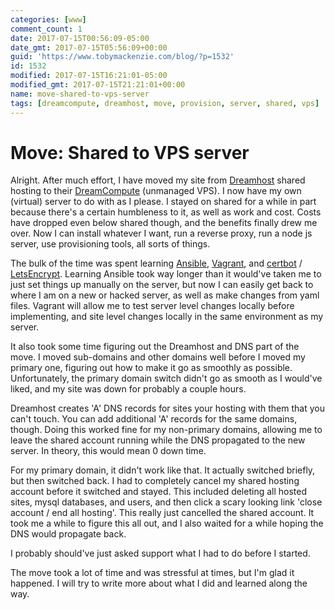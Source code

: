 ```yaml
---
categories: [www]
comment_count: 1
date: 2017-07-15T00:56:09-05:00
date_gmt: 2017-07-15T05:56:09+00:00
guid: 'https://www.tobymackenzie.com/blog/?p=1532'
id: 1532
modified: 2017-07-15T16:21:01-05:00
modified_gmt: 2017-07-15T21:21:01+00:00
name: move-shared-to-vps-server
tags: [dreamcompute, dreamhost, move, provision, server, shared, vps]
---
```


Move: Shared to VPS server
==========================

Alright.  After much effort, I have moved my site from [Dreamhost](https://www.dreamhost.com/r.cgi?568062) shared hosting to their [DreamCompute](https://www.dreamhost.com/cloud/computing/) (unmanaged VPS).  I now have my own (virtual) server to do with as I please.<!--more-->  I stayed on shared for a while in part because there's a certain humbleness to it, as well as work and cost.  Costs have dropped even below shared though, and the benefits finally drew me over.  Now I can install whatever I want, run a reverse proxy, run a node js server, use provisioning tools, all sorts of things.

The bulk of the time was spent learning [Ansible](https://www.ansible.com/), [Vagrant](https://vagrantup.com/), and [certbot](https://certbot.eff.org/) / [LetsEncrypt](https://letsencrypt.org/).  Learning Ansible took way longer than it would've taken me to just set things up manually on the server, but now I can easily get back to where I am on a new or hacked server, as well as make changes from yaml files.  Vagrant will allow me to test server level changes locally before implementing, and site level changes locally in the same environment as my server.

It also took some time figuring out the Dreamhost and DNS part of the move.  I moved sub-domains and other domains well before I moved my primary one, figuring out how to make it go as smoothly as possible.  Unfortunately, the primary domain switch didn't go as smooth as I would've liked, and my site was down for probably a couple hours.

Dreamhost creates 'A' DNS records for sites your hosting with them that you can't touch.  You can add additional 'A' records for the same domains, though.  Doing this worked fine for my non-primary domains, allowing me to leave the shared account running while the DNS propagated to the new server.  In theory, this would mean 0 down time.

For my primary domain, it didn't work like that.  It actually switched briefly, but then switched back.  I had to completely cancel my shared hosting account before it switched and stayed.  This included deleting all hosted sites, mysql databases, and users, and then click a scary looking link 'close account / end all hosting'.  This really just cancelled the shared account.  It took me a while to figure this all out, and I also waited for a while hoping the DNS would propagate back.

I probably should've just asked support what I had to do before I started.

The move took a lot of time and was stressful at times, but I'm glad it happened.  I will try to write more about what I did and learned along the way.
